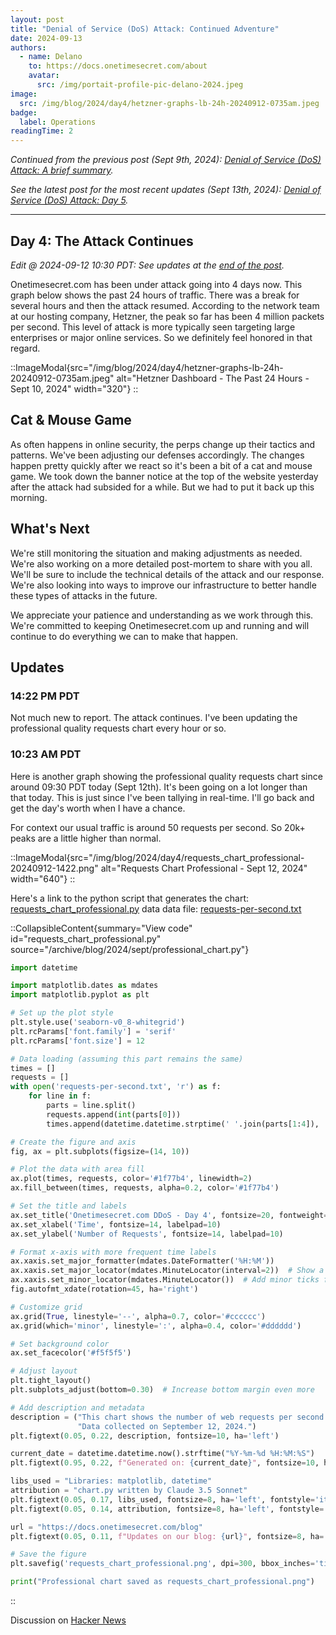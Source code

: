 ```yaml
---
layout: post
title: "Denial of Service (DoS) Attack: Continued Adventure"
date: 2024-09-13
authors:
  - name: Delano
    to: https://docs.onetimesecret.com/about
    avatar:
      src: /img/portait-profile-pic-delano-2024.jpeg
image:
  src: /img/blog/2024/day4/hetzner-graphs-lb-24h-20240912-0735am.jpeg
badge:
  label: Operations
readingTime: 2
---
```


_Continued from the previous post (Sept 9th, 2024): [Denial of Service (DoS) Attack: A brief summary](/blog/2024-09-09-denial-of-service)._

_See the latest post for the most recent updates (Sept 13th, 2024): [Denial of Service (DoS) Attack: Day 5](/blog/2024-09-13-ddos-day-5)._

---


## Day 4: The Attack Continues

_Edit @ 2024-09-12 10:30 PDT: See updates at the [end of the post](#updates)._

Onetimesecret.com has been under attack going into 4 days now. This graph below shows the past 24 hours of traffic. There was a break for several hours and then the attack resumed. According to the network team at our hosting company, Hetzner, the peak so far has been 4 million packets per second. This level of attack is more typically seen targeting large enterprises or major online services. So we definitely feel honored in that regard.

::ImageModal{src="/img/blog/2024/day4/hetzner-graphs-lb-24h-20240912-0735am.jpeg" alt="Hetzner Dashboard - The Past 24 Hours - Sept 10, 2024" width="320"}
::

## Cat & Mouse Game

As often happens in online security, the perps change up their tactics and patterns. We've been adjusting our defenses accordingly. The changes happen pretty quickly after we react so it's been a bit of a cat and mouse game. We took down the banner notice at the top of the website yesterday after the attack had subsided for a while. But we had to put it back up this morning.

## What's Next

We're still monitoring the situation and making adjustments as needed. We're also working on a more detailed post-mortem to share with you all. We'll be sure to include the technical details of the attack and our response. We're also looking into ways to improve our infrastructure to better handle these types of attacks in the future.

We appreciate your patience and understanding as we work through this. We're committed to keeping Onetimesecret.com up and running and will continue to do everything we can to make that happen.

## Updates

### 14:22 PM PDT

Not much new to report. The attack continues. I've been updating the professional quality requests chart every hour or so.


### 10:23 AM PDT

Here is another graph showing the professional quality requests chart since around 09:30 PDT today (Sept 12th). It's been going on a lot longer than that today. This is just since I've been tallying in real-time. I'll go back and get the day's worth when I have a chance.

For context our usual traffic is around 50 requests per second. So 20k+ peaks are a little higher than normal.

::ImageModal{src="/img/blog/2024/day4/requests_chart_professional-20240912-1422.png" alt="Requests Chart Professional - Sept 12, 2024" width="640"}
::

Here's a link to the python script that generates the chart: [requests_chart_professional.py](/archive/blog/2024/sept/professional_chart.py) data data file: [requests-per-second.txt](/archive/blog/2024/sept/requests-per-second.txt)

::CollapsibleContent{summary="View code" id="requests_chart_professional.py" source="/archive/blog/2024/sept/professional_chart.py"}

```python
import datetime

import matplotlib.dates as mdates
import matplotlib.pyplot as plt

# Set up the plot style
plt.style.use('seaborn-v0_8-whitegrid')
plt.rcParams['font.family'] = 'serif'
plt.rcParams['font.size'] = 12

# Data loading (assuming this part remains the same)
times = []
requests = []
with open('requests-per-second.txt', 'r') as f:
    for line in f:
        parts = line.split()
        requests.append(int(parts[0]))
        times.append(datetime.datetime.strptime(' '.join(parts[1:4]), '%b %d %H:%M:%S'))

# Create the figure and axis
fig, ax = plt.subplots(figsize=(14, 10))

# Plot the data with area fill
ax.plot(times, requests, color='#1f77b4', linewidth=2)
ax.fill_between(times, requests, alpha=0.2, color='#1f77b4')

# Set the title and labels
ax.set_title('Onetimesecret.com DDoS - Day 4', fontsize=20, fontweight='bold', pad=20)
ax.set_xlabel('Time', fontsize=14, labelpad=10)
ax.set_ylabel('Number of Requests', fontsize=14, labelpad=10)

# Format x-axis with more frequent time labels
ax.xaxis.set_major_formatter(mdates.DateFormatter('%H:%M'))
ax.xaxis.set_major_locator(mdates.MinuteLocator(interval=2))  # Show a label every 2 minutes
ax.xaxis.set_minor_locator(mdates.MinuteLocator())  # Add minor ticks for every minute
fig.autofmt_xdate(rotation=45, ha='right')

# Customize grid
ax.grid(True, linestyle='--', alpha=0.7, color='#cccccc')
ax.grid(which='minor', linestyle=':', alpha=0.4, color='#dddddd')

# Set background color
ax.set_facecolor('#f5f5f5')

# Adjust layout
plt.tight_layout()
plt.subplots_adjust(bottom=0.30)  # Increase bottom margin even more

# Add description and metadata
description = ("This chart shows the number of web requests per second over a 40 minute span.\n"
               "Data collected on September 12, 2024.")
plt.figtext(0.05, 0.22, description, fontsize=10, ha='left')

current_date = datetime.datetime.now().strftime("%Y-%m-%d %H:%M:%S")
plt.figtext(0.95, 0.22, f"Generated on: {current_date}", fontsize=10, ha='right')

libs_used = "Libraries: matplotlib, datetime"
attribution = "chart.py written by Claude 3.5 Sonnet"
plt.figtext(0.05, 0.17, libs_used, fontsize=8, ha='left', fontstyle='italic')
plt.figtext(0.05, 0.14, attribution, fontsize=8, ha='left', fontstyle='italic', color='blue')

url = "https://docs.onetimesecret.com/blog"
plt.figtext(0.05, 0.11, f"Updates on our blog: {url}", fontsize=8, ha='left')

# Save the figure
plt.savefig('requests_chart_professional.png', dpi=300, bbox_inches='tight')

print("Professional chart saved as requests_chart_professional.png")
```

::


Discussion on [Hacker News](https://news.ycombinator.com/item?id=41525025)
